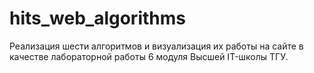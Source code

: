 # hits_web_algorithms
Реализация шести алгоритмов и визуализация их работы на сайте в качестве лабораторной работы 6 модуля Высшей IT-школы ТГУ.
